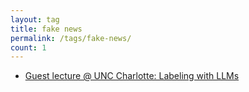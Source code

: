 ```yaml
---
layout: tag
title: fake news
permalink: /tags/fake-news/
count: 1
---
```


- [Guest lecture @ UNC Charlotte: Labeling with LLMs](https://ljvmiranda921.github.io/notebook/2024/02/21/talk-unc-charlotte/)
